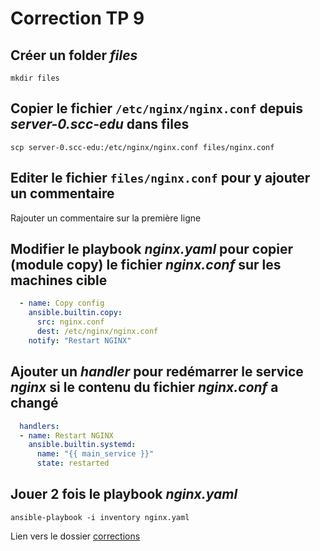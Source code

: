 # Correction TP 9


## Créer un folder *files*

```Shell
mkdir files
```

## Copier le fichier `/etc/nginx/nginx.conf` depuis *server-0.scc-edu* dans files

```Shell
scp server-0.scc-edu:/etc/nginx/nginx.conf files/nginx.conf
```

## Editer le fichier `files/nginx.conf` pour y ajouter un commentaire

Rajouter un commentaire sur la première ligne

## Modifier le playbook *nginx.yaml* pour copier (module copy) le fichier *nginx.conf* sur les machines cible

```yaml
  - name: Copy config
    ansible.builtin.copy:
      src: nginx.conf
      dest: /etc/nginx/nginx.conf
    notify: "Restart NGINX"
```

## Ajouter un *handler* pour redémarrer le service *nginx* si le contenu du fichier *nginx.conf* a changé

```yaml
  handlers:
  - name: Restart NGINX
    ansible.builtin.systemd:
      name: "{{ main_service }}"
      state: restarted
```
## Jouer 2 fois le playbook *nginx.yaml*

```Shell
ansible-playbook -i inventory nginx.yaml
```

Lien vers le dossier [corrections](../Correction)